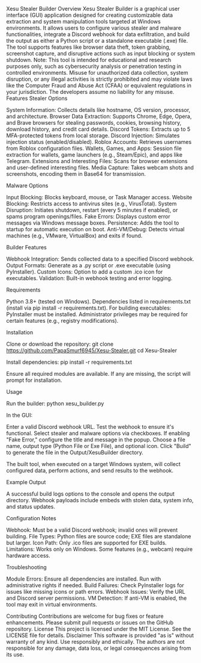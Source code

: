 Xesu Stealer Builder
Overview
Xesu Stealer Builder is a graphical user interface (GUI) application designed for creating customizable data extraction and system manipulation tools targeted at Windows environments. It allows users to configure various stealer and malware functionalities, integrate a Discord webhook for data exfiltration, and build the output as either a Python script or a standalone executable (.exe) file. The tool supports features like browser data theft, token grabbing, screenshot capture, and disruptive actions such as input blocking or system shutdown.
Note: This tool is intended for educational and research purposes only, such as cybersecurity analysis or penetration testing in controlled environments. Misuse for unauthorized data collection, system disruption, or any illegal activities is strictly prohibited and may violate laws like the Computer Fraud and Abuse Act (CFAA) or equivalent regulations in your jurisdiction. The developers assume no liability for any misuse.
Features
Stealer Options

System Information: Collects details like hostname, OS version, processor, and architecture.
Browser Data Extraction: Supports Chrome, Edge, Opera, and Brave browsers for stealing passwords, cookies, browsing history, download history, and credit card details.
Discord Tokens: Extracts up to 5 MFA-protected tokens from local storage.
Discord Injection: Simulates injection status (enabled/disabled).
Roblox Accounts: Retrieves usernames from Roblox configuration files.
Wallets, Games, and Apps: Session file extraction for wallets, game launchers (e.g., Steam/Epic), and apps like Telegram.
Extensions and Interesting Files: Scans for browser extensions and user-defined interesting files.
Media Capture: Takes webcam shots and screenshots, encoding them in Base64 for transmission.

Malware Options

Input Blocking: Blocks keyboard, mouse, or Task Manager access.
Website Blocking: Restricts access to antivirus sites (e.g., VirusTotal).
System Disruption: Initiates shutdown, restart (every 5 minutes if enabled), or spams program openings/files.
Fake Errors: Displays custom error messages via Windows message boxes.
Persistence: Adds the tool to startup for automatic execution on boot.
Anti-VM/Debug: Detects virtual machines (e.g., VMware, VirtualBox) and exits if found.

Builder Features

Webhook Integration: Sends collected data to a specified Discord webhook.
Output Formats: Generate as a .py script or .exe executable (using PyInstaller).
Custom Icons: Option to add a custom .ico icon for executables.
Validation: Built-in webhook testing and error logging.

Requirements

Python 3.8+ (tested on Windows).
Dependencies listed in requirements.txt (install via pip install -r requirements.txt).
For building executables: PyInstaller must be installed.
Administrator privileges may be required for certain features (e.g., registry modifications).

Installation

Clone or download the repository:
git clone https://github.com/PapaSmurf6945/Xesu-Stealer.git
cd Xesu-Stealer


Install dependencies:
pip install -r requirements.txt


Ensure all required modules are available. If any are missing, the script will prompt for installation.


Usage

Run the builder:
python xesu_builder.py


In the GUI:

Enter a valid Discord webhook URL.
Test the webhook to ensure it's functional.
Select stealer and malware options via checkboxes.
If enabling "Fake Error," configure the title and message in the popup.
Choose a file name, output type (Python File or Exe File), and optional icon.
Click "Build" to generate the file in the Output/XesuBuilder directory.


The built tool, when executed on a target Windows system, will collect configured data, perform actions, and send results to the webhook.


Example Output

A successful build logs options to the console and opens the output directory.
Webhook payloads include embeds with stolen data, system info, and status updates.

Configuration Notes

Webhook: Must be a valid Discord webhook; invalid ones will prevent building.
File Types: Python files are source code; EXE files are standalone but larger.
Icon Path: Only .ico files are supported for EXE builds.
Limitations: Works only on Windows. Some features (e.g., webcam) require hardware access.

Troubleshooting

Module Errors: Ensure all dependencies are installed. Run with administrative rights if needed.
Build Failures: Check PyInstaller logs for issues like missing icons or path errors.
Webhook Issues: Verify the URL and Discord server permissions.
VM Detection: If anti-VM is enabled, the tool may exit in virtual environments.

Contributing
Contributions are welcome for bug fixes or feature enhancements. Please submit pull requests or issues on the GitHub repository.
License
This project is licensed under the MIT License. See the LICENSE file for details.
Disclaimer
This software is provided "as is" without warranty of any kind. Use responsibly and ethically. The authors are not responsible for any damage, data loss, or legal consequences arising from its use.
